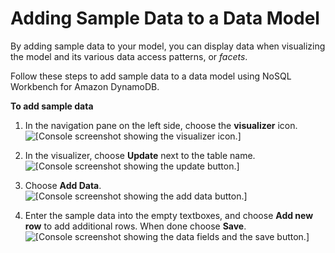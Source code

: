 # Adding Sample Data to a Data Model<a name="workbench.Visualizer.AddData"></a>

By adding sample data to your model, you can display data when visualizing the model and its various data access patterns, or *facets*\.

Follow these steps to add sample data to a data model using NoSQL Workbench for Amazon DynamoDB\.

**To add sample data**

1. In the navigation pane on the left side, choose the **visualizer** icon\.  
![\[Console screenshot showing the visualizer icon.\]](http://docs.aws.amazon.com/amazondynamodb/latest/developerguide/images/workbench/VisualizerChoose.png)

1. In the visualizer, choose **Update** next to the table name\.  
![\[Console screenshot showing the update button.\]](http://docs.aws.amazon.com/amazondynamodb/latest/developerguide/images/workbench/VisualizerUpdate.png)

1. Choose **Add Data**\.  
![\[Console screenshot showing the add data button.\]](http://docs.aws.amazon.com/amazondynamodb/latest/developerguide/images/workbench/VisualizerAddData.png)

1. Enter the sample data into the empty textboxes, and choose **Add new row** to add additional rows\. When done choose **Save**\.  
![\[Console screenshot showing the data fields and the save button.\]](http://docs.aws.amazon.com/amazondynamodb/latest/developerguide/images/workbench/VisualizerAddDataManual.png)